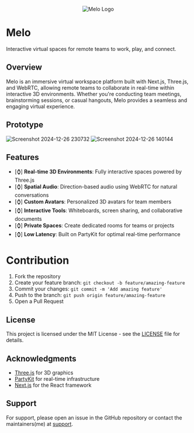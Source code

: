 <p align="center">
  <img src="https://github.com/user-attachments/assets/270b6acf-3ab2-4406-ae04-5dfc52a299e0" alt="Melo Logo" />
</p>

# Melo

Interactive virtual spaces for remote teams to work, play, and connect.

## Overview

Melo is an immersive virtual workspace platform built with Next.js, Three.js, and WebRTC, allowing remote teams to collaborate in real-time within interactive 3D environments. Whether you're conducting team meetings, brainstorming sessions, or casual hangouts, Melo provides a seamless and engaging virtual experience.

## Prototype
![Screenshot 2024-12-26 230732](https://github.com/user-attachments/assets/87166bd7-f04e-48cf-8a48-c2f194b88740)
![Screenshot 2024-12-26 140144](https://github.com/user-attachments/assets/3b79cc33-9373-4130-8cfa-9877a4f7c337)


## Features

- [⌚] **Real-time 3D Environments**: Fully interactive spaces powered by Three.js
- [⌚] **Spatial Audio**: Direction-based audio using WebRTC for natural conversations
- [⌚] **Custom Avatars**: Personalized 3D avatars for team members
- [⌚] **Interactive Tools**: Whiteboards, screen sharing, and collaborative documents
- [⌚] **Private Spaces**: Create dedicated rooms for teams or projects
- [⌚] **Low Latency**: Built on PartyKit for optimal real-time performance

# Contribution

1. Fork the repository
2. Create your feature branch: `git checkout -b feature/amazing-feature`
3. Commit your changes: `git commit -m 'Add amazing feature'`
4. Push to the branch: `git push origin feature/amazing-feature`
5. Open a Pull Request

## License

This project is licensed under the MIT License - see the [LICENSE](LICENSE) file for details.

## Acknowledgments

- [Three.js](https://threejs.org/) for 3D graphics
- [PartyKit](https://partykit.io) for real-time infrastructure
- [Next.js](https://nextjs.org/) for the React framework

## Support

For support, please open an issue in the GitHub repository or contact the maintainers(me) at [support](mailto:saphalpdyl@gmail.com).
